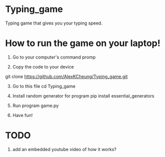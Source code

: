 # Typing_game
Typing game that gives you your typing speed. 

# How to run the game on your laptop!
1. Go to your computer's command promp

2. Copy the code to your device

git clone https://github.com/AlexKCheung/Typing_game.git 

3. Go to this file
cd Typing_game

4. Install random generator for program
pip install essential_generators 

5. Run program
game.py

6. Have fun!
# TODO
1. add an embedded youtube video of how it works?
